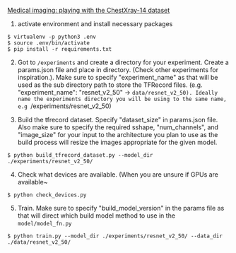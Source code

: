 
[Medical imaging: playing with the ChestXray-14 dataset](https://surfertas.github.io/deeplearning/2018/12/12/chestxray.html)

1. activate environment and install necessary packages

```
$ virtualenv -p python3 .env
$ source .env/bin/activate
$ pip install -r requirements.txt
```

2. Got to `/experiments` and create a directory for your experiment. Create a params.json file and place in directory. (Check other experiments for inspiration.). Make sure to specify "experiment_name" as that will be used as the sub directory path to store the TFRecord files. (e.g. "experiment_name": "resnet_v2_50" -> `data/resnet_v2_50). Ideally name the experiments directory you will be using to the same name, e.g `/experiments/resnet_v2_50)

3. Build the tfrecord dataset. Specify "dataset_size" in params.json file. Also make sure to specify the required sshape, "num_channels", and "image_size" for your input to the architecture you plan to use as the build process will resize the images appropriate for the given model. 

```
$ python build_tfrecord_dataset.py --model_dir ./experiments/resnet_v2_50/
```
4. Check what devices are available. (When you are unsure if GPUs are available~
```
$ python check_devices.py
```

5. Train. Make sure to specify "build_model_version" in the params file as that will direct which build model method to use in the `model/model_fn.py`
```
$ python train.py --model_dir ./experiments/resnet_v2_50/ --data_dir ./data/resnet_v2_50/
```
